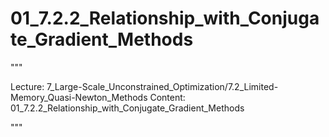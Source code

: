 # 01_7.2.2_Relationship_with_Conjugate_Gradient_Methods

"""

Lecture: 7_Large-Scale_Unconstrained_Optimization/7.2_Limited-Memory_Quasi-Newton_Methods
Content: 01_7.2.2_Relationship_with_Conjugate_Gradient_Methods

"""

